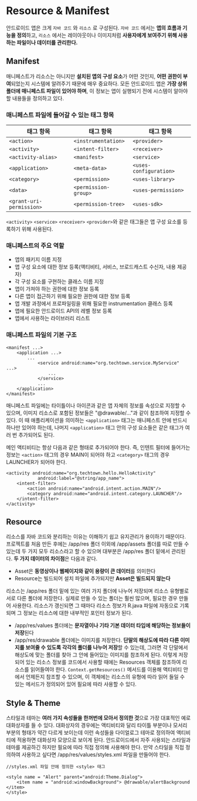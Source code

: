 # Resource & Manifest

안드로이드 앱은 크게 `자바 코드` 와 `리소스` 로 구성된다. `자바 코드` 에서는 **앱의 흐름과 기능을 정의**하고, `리소스` 에서는 레이아웃이나 이미지처럼 **사용자에게 보여주기 위해 사용하는 파일이나 데이터를 관리한다.**

## Manifest

매니페스트가 리소스는 아니지만 **설치된 앱의 구성 요소**가 어떤 것인지, **어떤 권한이 부여**되었는지 시스템에 알려주기 때문에 매우 중요하다. 모든 안드로이드 앱은 **가장 상위 폴더에 매니페스트 파일이 있어야 하며**, 이 정보는 앱이 실행되기 전에 시스템이 알아야 할 내용들을 정의하고 있다.

### 매니페스트 파일에 들어갈 수 있는 태그 항목

| 태그 항목                | 태그 항목            | 태그 항목              |
| ------------------------ | -------------------- | ---------------------- |
| `<action>`               | `<instrumentation>`  | `<provider>`           |
| `<activity>`             | `<intent-filter>`    | `<receiver>`           |
| `<activity-alias>`       | `<manifest>`         | `<service>`            |
| `<application>`          | `<meta-data>`        | `<uses-configuration>` |
| `<category>`             | `<permission>`       | `<uses-library>`       |
| `<data>`                 | `<permission-group>` | `<uses-permission>`    |
| `<grant-uri-permission>` | `<permission-tree>`  | `<uses-sdk>`           |

`<activity>` `<service>` `<receiver>` `<provider>`와 같은 태그들은 앱 구성 요소를 등록하기 위해 사용된다.

### 매니페스트의 주요 역할

* 앱의 패키지 이름 지정
* 앱 구성 요소에 대한 정보 등록(액티비티, 서비스, 브로드캐스트 수신자, 내용 제공자)
* 각 구성 요소를 구현하는 클래스 이름 지정
* 앱이 가져야 하는 권한에 대한 정보 등록
* 다른 앱이 접근하기 위해 필요한 권한에 대한 정보 등록
* 앱 개발 과정에서 프로파일링을 위해 필요한 instrumentation 클래스 등록
* 앱에 필요한 안드로이드 API의 레벨 정보 등록
* 앱에서 사용하는 라이브러리 리스트

### 매니페스트 파일의 기본 구조

```
<manifest ...>
	<application ...>
		...
			<service android:name="org.techtown.service.MyService" ...>
				...
			</service>
			...
	</application>
</manifest>
```

매니페스트 파일에는 타이틀이나 아이콘과 같은 앱 자체의 정보를 속성으로 지정할 수 있으며, 이미지 리소스로 포함된 정보들은 "@drawable/..."과 같이 참조하여 지정할 수 있다. 이 때 애플리케이션을 의미하는 `<application>` 태그는 매니페스트 안에 반드시 하나만 있어야 하는데, 나머지 `<application>` 태그 안의 구성 요소들은 같은 태그가 여러 번 추가되어도 된다. 

메인 액티비티는 항상 다음과 같은 형태로 추가되어야 한다. 즉, 인텐트 필터에 들어가는 정보는 `<action>` 태그의 경우 MAIN이 되어야 하고 `<category>` 태그의 경우 LAUNCHER가 되어야 한다.

```
<activity android:name="org.techtown.hello.HelloActivity"
			android:label="@string/app_name">
	<intent-filter>
		<action android:name="android.intent.action.MAIN"/>
		<category android:name="android.intent.category.LAUNCHER"/>
	</intent-filter>
</activity>
```

## Resource

리소스를 자바 코드와 분리하는 이유는 이해하기 쉽고 유지관리가 용이하기 때문이다. 프로젝트를 처음 만든 후에는 /app/res 폴더 이외에 /app/assets 폴더를 따로 만들 수 있는데 두 가지 모두 리소스라고 할 수 있으며 대부분은 /app/res 폴더 밑에서 관리된다. **두 가지 데이터의 차이점**은 다음과 같다.

* Asset은 **동영상이나 웹페이지와 같이 용량이 큰 데이터**를 의미한다
* Resource는 빌드되어 설치 파일에 추가되지만 **Asset은 빌드되지 않는다**

리소스는 /app/res 폴더 밑에 있는 여러 가지 폴더에 나누어 저장되며 리소스 유형별로 서로 다른 폴더에 저장한다. 실제로 만들 수 있는 폴더는 훨씬 많으며, 필요한 경우 만들어 사용한다. 리소스가 갱신되면 그 때마다 리소스 정보가 R.java 파일에 자동으로 기록되며 그 정보는 리소스에 대한 내부적인 포인터 정보가 된다.

* /app/res/values 폴더에는 **문자열이나 기타 기본 데이터 타입에 해당하는 정보들이 저장**된다
* /app/res/drawable 폴더에는 이미지를 저장한다. **단말의 해상도에 따라 다른 이미지를 보여줄 수 있도록 각각의 폴더를 나누어 저장**할 수 있는데, 그러면 각 단말에서 해상도에 맞는 폴더를 찾아 그 안에 들어있는 이미지를 참조하게 된다. 이렇게 저장되어 있는 리소스 정보를 코드에서 사용할 때에는 Resources 객체를 참조하여 리소스를 읽어들여야 한다. `Context.getResources()` 메서드를 이용해 액티비티 안에서 언제든지 참조할 수 있으며, 이 객체에는 리소스의 유형에 따라 읽어 들일 수 있는 메서드가 정의되어 있어 필요에 따라 사용할 수 있다.

## Style & Theme

스타일과 테마는 **여러 가지 속성들을 한꺼번에 모아서 정의한 것**으로 가장 대표적인 예로 대화상자를 들 수 있다. 대화상자의 경우에는 액티비티와 달리 타이틀 부분이나 모서리 부분의 형태가 약간 다르게 보이는데 이런 속성들을 다이얼로그 테마로 정의하여 액티비티에 적용하면 대화상자 모양으로 보이게 된다. 안드로이드에서 자주 사용되는 스타일과 테마를 제공하긴 하지만 필요에 따라 직접 정의해 사용해야 한다. 만약 스타일을 직접 정의하여 사용하고 싶다면 /app/res/values/styles.xml 파일을 만들어야 한다.

```
//styles.xml 파일 안에 정의한 <style> 태그

<style name = "Alert" parent="android:Theme.Dialog">
	<item name = "android:windowBackground"> @drawable/alertBackground </item>
</style>
```



